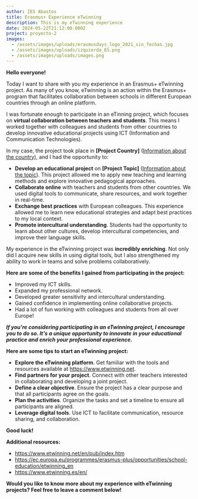 ```yaml
---
author: IES Abastos
title: Erasmus+ Experience eTwinning
description: This is my eTwinning experience
date: 2024-05-22T21:12:00.000Z
project: proyecto-2
images:
  - /assets/images/uploads/erasmusdays_logo_2021_sin_fechas.jpg
  - /assets/images/uploads/izquierda_ES.png
  - /assets/images/uploads/images.png
---
```

**Hello everyone!**

Today I want to share with you my experience in an Erasmus+ eTwinning project. As many of you know, eTwinning is an action within the Erasmus+ program that facilitates collaboration between schools in different European countries through an online platform.

I was fortunate enough to participate in an eTinning project, which focuses on **virtual collaboration between teachers and students**. This means I worked together with colleagues and students from other countries to develop innovative educational projects using ICT (Information and Communication Technologies).

In my case, the project took place in **\[Project Country]** ([Information about the country](https://en.wikipedia.org/wiki/Project)), and I had the opportunity to:

- **Develop an educational project** on **\[Project Topic]** ([Information about the topic](https://support.udemy.com/hc/en-us/articles/115000371028-How-to-Submit-Course-Topic-Ideas)). This project allowed me to apply new teaching and learning methods and explore innovative pedagogical approaches.
- **Collaborate online** with teachers and students from other countries. We used digital tools to communicate, share resources, and work together in real-time.
- **Exchange best practices** with European colleagues. This experience allowed me to learn new educational strategies and adapt best practices to my local context.
- **Promote intercultural understanding**. Students had the opportunity to learn about other cultures, develop intercultural competencies, and improve their language skills.

My experience in the eTwinning project was **incredibly enriching**. Not only did I acquire new skills in using digital tools, but I also strengthened my ability to work in teams and solve problems collaboratively.

**Here are some of the benefits I gained from participating in the project:**

- Improved my ICT skills.
- Expanded my professional network.
- Developed greater sensitivity and intercultural understanding.
- Gained confidence in implementing online collaborative projects.
- Had a lot of fun working with colleagues and students from all over Europe!

**_If you're considering participating in an eTwinning project, I encourage you to do so. It's a unique opportunity to innovate in your educational practice and enrich your professional experience._**

**Here are some tips to start an eTwinning project:**

- **Explore the eTwinning platform**. Get familiar with the tools and resources available at <https://www.etwinning.net>.
- **Find partners for your project**. Connect with other teachers interested in collaborating and developing a joint project.
- **Define a clear objective**. Ensure the project has a clear purpose and that all participants agree on the goals.
- **Plan the activities**. Organize the tasks and set a timeline to ensure all participants are aligned.
- **Leverage digital tools**. Use ICT to facilitate communication, resource sharing, and collaboration.

**Good luck!**

**Additional resources:**

- <https://www.etwinning.net/en/pub/index.htm>
- <https://ec.europa.eu/programmes/erasmus-plus/opportunities/school-education/etwinning_en>
- <https://www.etwinning.es/en/>

**Would you like to know more about my experience with eTwinning projects? Feel free to leave a comment below!**
